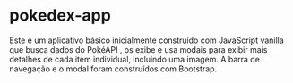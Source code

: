 # pokedex-app

Este é um aplicativo básico inicialmente construído com JavaScript vanilla que busca dados do PokéAPI , os exibe e usa modais para exibir mais detalhes de cada item individual, incluindo uma imagem. A barra de navegação e o modal foram construídos com Bootstrap.

